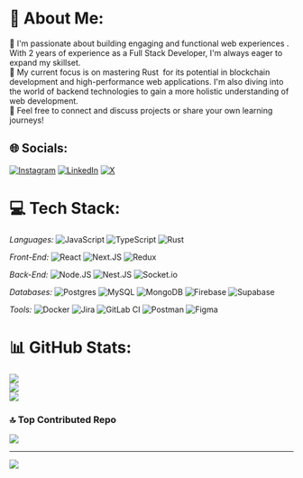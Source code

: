# 💫 About Me:
🔭 I'm passionate about building engaging and functional web experiences . With 2 years of experience as a Full Stack Developer, I'm always eager to expand my skillset.<br>🌱 My current focus is on mastering Rust ️ for its potential in blockchain development  and high-performance web applications. I'm also diving into the world of backend technologies  to gain a more holistic understanding of web development.<br>💬 Feel free to connect and discuss projects or share your own learning journeys!


## 🌐 Socials:
[![Instagram](https://img.shields.io/badge/Instagram-%23E4405F.svg?logo=Instagram&logoColor=white)](https://instagram.com/bohdan_02) [![LinkedIn](https://img.shields.io/badge/LinkedIn-%230077B5.svg?logo=linkedin&logoColor=white)](https://www.linkedin.com/in/bohdan-mykhailenko-a1849926b/) [![X](https://img.shields.io/badge/X-black.svg?logo=X&logoColor=white)](https://x.com/alfabravo_228) 

# 💻 Tech Stack:
*Languages:*
![JavaScript](https://img.shields.io/badge/javascript-%23323330.svg?style=plastic&logo=javascript&logoColor=%23F7DF1E) ![TypeScript](https://img.shields.io/badge/typescript-%23007ACC.svg?style=plastic&logo=typescript&logoColor=white) ![Rust](https://img.shields.io/badge/rust-%23000000.svg?style=plastic&logo=rust&logoColor=white)

*Front-End:*
![React](https://img.shields.io/badge/react-%2320232a.svg?style=plastic&logo=react&logoColor=%2361DAFB) ![Next.JS](https://img.shields.io/badge/Next-black?style=plastic&logo=next.js&logoColor=white) ![Redux](https://img.shields.io/badge/redux-%23593d88.svg?style=plastic&logo=redux&logoColor=white)

*Back-End:*
![Node.JS](https://img.shields.io/badge/node.js-6DA55F?style=plastic&logo=node.js&logoColor=white) ![Nest.JS](https://img.shields.io/badge/nestjs-%23E0234E.svg?style=plastic&logo=nestjs&logoColor=white) ![Socket.io](https://img.shields.io/badge/Socket.io-black?style=plastic&logo=socket.io&badgeColor=010101)

*Databases:*
![Postgres](https://img.shields.io/badge/postgres-%23316192.svg?style=plastic&logo=postgresql&logoColor=white) ![MySQL](https://img.shields.io/badge/mysql-4479A1.svg?style=plastic&logo=mysql&logoColor=white) ![MongoDB](https://img.shields.io/badge/MongoDB-%234ea94b.svg?style=plastic&logo=mongodb&logoColor=white) ![Firebase](https://img.shields.io/badge/firebase-%23039BE5.svg?style=plastic&logo=firebase) ![Supabase](https://img.shields.io/badge/Supabase-3ECF8E?style=plastic&logo=supabase&logoColor=white) 

*Tools:*
![Docker](https://img.shields.io/badge/docker-%230db7ed.svg?style=plastic&logo=docker&logoColor=white) ![Jira](https://img.shields.io/badge/jira-%230A0FFF.svg?style=plastic&logo=jira&logoColor=white) ![GitLab CI](https://img.shields.io/badge/gitlab%20CI-%23181717.svg?style=plastic&logo=gitlab&logoColor=white) ![Postman](https://img.shields.io/badge/Postman-FF6C37?style=plastic&logo=postman&logoColor=white) ![Figma](https://img.shields.io/badge/figma-%23F24E1E.svg?style=plastic&logo=figma&logoColor=white) 

# 📊 GitHub Stats:
![](https://github-readme-stats.vercel.app/api?username=bohdan-mykhailenko&theme=dark&hide_border=false&include_all_commits=false&count_private=false)<br/>
![](https://github-readme-streak-stats.herokuapp.com/?user=bohdan-mykhailenko&theme=dark&hide_border=false)<br/>
![](https://github-readme-stats.vercel.app/api/top-langs/?username=bohdan-mykhailenko&theme=dark&hide_border=false&include_all_commits=false&count_private=false&layout=compact)

### 🔝 Top Contributed Repo
![](https://github-contributor-stats.vercel.app/api?username=bohdan-mykhailenko&limit=5&theme=dark&combine_all_yearly_contributions=true)

---
[![](https://visitcount.itsvg.in/api?id=bohdan-mykhailenko&icon=0&color=0)](https://visitcount.itsvg.in)

